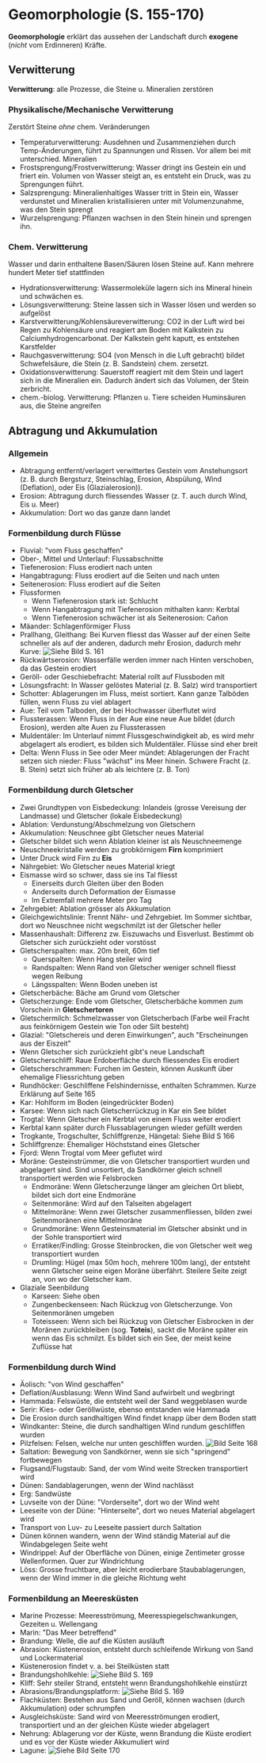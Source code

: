 # Geomorphologie (S. 155-170)

**Geomorphologie** erklärt das aussehen der Landschaft durch **exogene** (_nicht_ vom Erdinneren) Kräfte.

## Verwitterung

**Verwitterung**: alle Prozesse, die Steine u. Mineralien zerstören

### Physikalische/Mechanische Verwitterung

Zerstört Steine _ohne_ chem. Veränderungen

* Temperaturverwitterung: Ausdehnen und Zusammenziehen durch Temp-Änderungen, führt zu Spannungen und Rissen. Vor allem bei mit unterschied. Mineralien
* Frostsprengung/Frostverwitterung: Wasser dringt ins Gestein ein und friert ein. Volumen von Wasser steigt an, es entsteht ein Druck, was zu Sprengungen führt.
* Salzsprengung: Mineralienhaltiges Wasser tritt in Stein ein, Wasser verdunstet und Mineralien kristallisieren unter mit Volumenzunahme, was den Stein sprengt
* Wurzelsprengung: Pflanzen wachsen in den Stein hinein und sprengen ihn.


### Chem. Verwitterung

Wasser und darin enthaltene Basen/Säuren lösen Steine auf. Kann mehrere hundert Meter tief stattfinden

* Hydrationsverwitterung: Wassermoleküle lagern sich ins Mineral hinein und schwächen es.
* Lösungsverwitterung: Steine lassen sich in Wasser lösen und werden so aufgelöst
* Karstverwitterung/Kohlensäureverwitterung: CO2 in der Luft wird bei Regen zu Kohlensäure und reagiert am Boden mit Kalkstein zu Calciumhydrogencarbonat. Der Kalkstein geht kaputt, es entstehen Karstfelder
* Rauchgasverwitterung: SO4 (von Mensch in die Luft gebracht) bildet Schwefelsäure, die Stein (z. B. Sandstein) chem. zersetzt.
* Oxidationsverwitterung: Sauerstoff reagiert mit dem Stein und lagert sich in die Mineralien ein. Dadurch ändert sich das Volumen, der Stein zerbricht.
* chem.-biolog. Verwitterung: Pflanzen u. Tiere scheiden Huminsäuren aus, die Steine angreifen

## Abtragung und Akkumulation

### Allgemein

* Abtragung entfernt/verlagert verwittertes Gestein vom Anstehungsort (z. B. durch Bergsturz, Steinschlag, Erosion, Abspülung, Wind (Deflation), oder Eis (Glazialerosion)).
* Erosion: Abtragung durch fliessendes Wasser (z. T. auch durch Wind, Eis u. Meer)
* Akkumulation: Dort wo das ganze dann landet

### Formenbildung durch Flüsse

* Fluvial: "vom Fluss geschaffen"
* Ober-, Mittel und Unterlauf: Flussabschnitte
* Tiefenerosion: Fluss erodiert nach unten
* Hangabtragung: Fluss erodiert auf die Seiten und nach unten
* Seitenerosion: Fluss erodiert auf die Seiten
* Flussformen
    * Wenn Tiefenerosion stark ist: Schlucht
    * Wenn Hangabtragung mit Tiefenerosion mithalten kann: Kerbtal
    * Wenn Tiefenerosion schwächer ist als Seitenerosion: Cañon
* Mäander: Schlagenförmiger Fluss
* Prallhang, Gleithang: Bei Kurven fliesst das Wasser auf der einen Seite schneller als auf der anderen, dadurch mehr Erosion, dadurch mehr Kurve: ![Siehe Bild S. 161]()
* Rückwärtserosion: Wasserfälle werden immer nach Hinten verschoben, da das Gestein erodiert
* Geröll- oder Geschiebefracht: Material rollt auf Flussboden mit
* Lösungsfracht: In Wasser gelöstes Material (z. B. Salz) wird transportiert
* Schotter: Ablagerungen im Fluss, meist sortiert. Kann ganze Talböden füllen, wenn Fluss zu viel ablagert
* Aue: Teil vom Talboden, der bei Hochwasser überflutet wird
* Flussterassen: Wenn Fluss in der Aue eine neue Aue bildet (durch Erosion), werden alte Auen zu Flussterassen
* Muldentäler: Im Unterlauf nimmt Flussgeschwindigkeit ab, es wird mehr abgelagert als erodiert, es bilden sich Muldentäler. Flüsse sind eher breit
* Delta: Wenn Fluss in See oder Meer mündet: Ablagerungen der Fracht setzen sich nieder: Fluss "wächst" ins Meer hinein. Schwere Fracht (z. B. Stein) setzt sich früher ab als leichtere (z. B. Ton)


### Formenbildung durch Gletscher

* Zwei Grundtypen von Eisbedeckung: Inlandeis (grosse Vereisung der Landmasse) und Gletscher (lokale Eisbedeckung)
* Ablation: Verdunstung/Abschmelzung von Gletschern
* Akkumulation: Neuschnee gibt Gletscher neues Material
* Gletscher bildet sich wenn Ablation kleiner ist als Neuschneemenge
* Neuschneekristalle werden zu grobkörnigem **Firn** komprimiert
* Unter Druck wird Firn zu **Eis**
* Nährgebiet: Wo Gletscher neues Material kriegt
* Eismasse wird so schwer, dass sie ins Tal fliesst
    * Einerseits durch Gleiten über den Boden
    * Anderseits durch Deformation der Eismasse
    * Im Extremfall mehrere Meter pro Tag
* Zehrgebiet: Ablation grösser als Akkumulation
* Gleichgewichtslinie: Trennt Nähr- und Zehrgebiet. Im Sommer sichtbar, dort wo Neuschnee nicht wegschmilzt ist der Gletscher heller
* Massenhaushalt: Differenz zw. Eiszuwachs und Eisverlust. Bestimmt ob Gletscher sich zurückzieht oder vorstösst
* Gletscherspalten: max. 20m breit, 60m tief
    * Querspalten: Wenn Hang steiler wird
    * Randspalten: Wenn Rand von Gletscher weniger schnell fliesst wegen Reibung
    * Längsspalten: Wenn Boden uneben ist
* Gletscherbäche: Bäche am Grund vom Gletscher
* Gletscherzunge: Ende vom Gletscher, Gletscherbäche kommen zum Vorschein in **Gletschertoren**
* Gletschermilch: Schmelzwasser von Gletscherbach (Farbe weil Fracht aus feinkörnigem Gestein wie Ton oder Silt besteht)
* Glazial: "Gletschereis und deren Einwirkungen", auch "Erscheinungen aus der Eiszeit"
* Wenn Gletscher sich zurückzieht gibt's neue Landschaft
* Gletscherschliff: Raue Erdoberfläche durch fliessendes Eis erodiert
* Gletscherschrammen: Furchen im Gestein, können Auskunft über ehemalige Fliessrichtung geben
* Rundhöcker: Geschliffene Felshindernisse, enthalten Schrammen. Kurze Erklärung auf Seite 165
* Kar: Hohlform im Boden (eingedrückter Boden)
* Karsee: Wenn sich nach Gletscherrückzug in Kar ein See bildet
* Trogtal: Wenn Gletscher ein Kerbtal von einem Fluss weiter erodiert
* Kerbtal kann später durch Flussablagerungen wieder gefüllt werden
* Trogkante, Trogschulter, Schliffgrenze, Hängetal: Siehe Bild S 166
* Schliffgrenze: Ehemaliger Höchststand eines Gletscher
* Fjord: Wenn Trogtal vom Meer geflutet wird
* Moräne: Gesteinstrümmer, die von Gletscher transportiert wurden und abgelagert sind. Sind unsortiert, da Sandkörner gleich schnell transportiert werden wie Felsbrocken
    * Endmoräne: Wenn Gletscherzunge länger am gleichen Ort bliebt, bildet sich dort eine Endmoräne
    * Seitenmoräne: Wird auf den Talseiten abgelagert
    * Mittelmoräne: Wenn zwei Gletscher zusammenfliessen, bilden zwei Seitenmoränen eine Mittelmoräne
    * Grundmoräne: Wenn Gesteinsmaterial im Gletscher absinkt und in der Sohle transportiert wird
    * Erratiker/Findling: Grosse Steinbrocken, die von Gletscher weit weg transportiert wurden
    * Drumling: Hügel (max 50m hoch, mehrere 100m lang), der entsteht wenn Gletscher seine eigen Moräne überfährt. Steilere Seite zeigt an, von wo der Gletscher kam.
* Glaziale Seenbildung
    * Karseen: Siehe oben
    * Zungenbeckenseen: Nach Rückzug von Gletscherzunge. Von Seitenmoränen umgeben
    * Toteisseen: Wenn sich bei Rückzug von Gletscher Eisbrocken in der Moränen zurückbleiben (sog. **Toteis**), sackt die Moräne später ein wenn das Eis schmilzt. Es bildet sich ein See, der meist keine Zuflüsse hat


### Formenbildung durch Wind

* Äolisch: "von Wind geschaffen"
* Deflation/Ausblasung: Wenn Wind Sand aufwirbelt und wegbringt
* Hammada: Felswüste, die entsteht weil der Sand weggeblasen wurde
* Serir: Kies- oder Geröllwüste, ebenso entstanden wie Hammada
* Die Erosion durch sandhaltigen Wind findet knapp über dem Boden statt
* Windkanter: Steine, die durch sandhaltigen Wind rundum geschliffen wurden
* Pilzfelsen: Felsen, welche nur unten geschliffen wurden. ![Bild Seite 168]()
* Saltation: Bewegung von Sandkörner, wenn sie sich "springend" fortbewegen
* Flugsand/Flugstaub: Sand, der vom Wind weite Strecken transportiert wird
* Dünen: Sandablagerungen, wenn der Wind nachlässt
* Erg: Sandwüste
* Luvseite von der Düne: "Vorderseite", dort wo der Wind weht
* Leeseite von der Düne: "Hinterseite", dort wo neues Material abgelagert wird
* Transport von Luv- zu Leeseite passiert durch Saltation
* Dünen können wandern, wenn der Wind ständig Material auf die Windabgelegen Seite weht
* Windrippel: Auf der Oberfläche von Dünen, einige Zentimeter grosse Wellenformen. Quer zur Windrichtung
* Löss: Grosse fruchtbare, aber leicht erodierbare Staubablagerungen, wenn der Wind immer in die gleiche Richtung weht


### Formenbildung an Meeresküsten

* Marine Prozesse: Meeresströmung, Meeresspiegelschwankungen, Gezeiten u. Wellengang
* Marin: "Das Meer betreffend"
* Brandung: Welle, die auf die Küsten ausläuft
* Abrasion: Küstenerosion, entsteht durch schleifende Wirkung von Sand und Lockermaterial
* Küstenerosion findet v. a. bei Steilküsten statt
* Brandungshohlkehle: ![Siehe Bild S. 169]()
* Kliff: Sehr steiler Strand, entsteht wenn Brandungshohlkehle einstürzt
* Abrasions/Brandungsplatform: ![Siehe Bild S. 169]()
* Flachküsten: Bestehen aus Sand und Geröll, können wachsen (durch Akkumulation) oder schrumpfen
* Ausgleichsküste: Sand wird von Meeresströmungen erodiert, transportiert und an der gleichen Küste wieder abgelagert
* Nehrung: Ablagerung vor der Küste, wenn Brandung die Küste erodiert und es vor der Küste wieder Akkumuliert wird
* Lagune: ![Siehe Bild Seite 170]()
